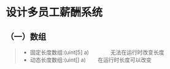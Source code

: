 # 设计多员工薪酬系统  

## （一）数组
>* 固定长度数组:(uint[5] a)　　　　无法在运行时改变长度　　
>* 动态长度数组:(uint[] a)        在运行时长度可以改变　　
